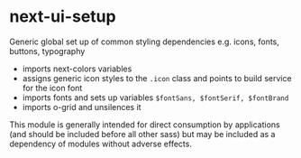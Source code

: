 # next-ui-setup

Generic global set up of common styling dependencies e.g. icons, fonts, buttons, typography

 - imports next-colors variables
 - assigns generic icon styles to the `.icon` class and points to build service for the icon font
 - imports fonts and sets up variables `$fontSans, $fontSerif, $fontBrand`
 - imports o-grid and unsilences it

 This module is generally intended for direct consumption by applications (and should be included before all other sass) but may be included as a dependency of modules without adverse effects.